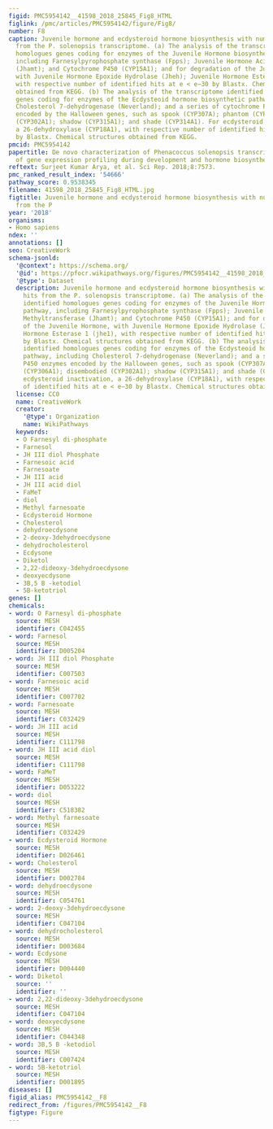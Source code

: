 ```yaml
---
figid: PMC5954142__41598_2018_25845_Fig8_HTML
figlink: /pmc/articles/PMC5954142/figure/Fig8/
number: F8
caption: Juvenile hormone and ecdysteroid hormone biosynthesis with number of hits
  from the P. solenopsis transcriptome. (a) The analysis of the transcriptome identified
  homologues genes coding for enzymes of the Juvenile Hormone biosynthetic pathway,
  including Farnesylpyrophosphate synthase (Fpps); Juvenile Hormone Acid Methyltransferase
  (Jhamt); and Cytochrome P450 (CYP15A1); and for degradation of the Juvenile Hormone,
  with Juvenile Hormone Epoxide Hydrolase (Jheh); Juvenile Hormone Esterase 1 (jhe1),
  with respective number of identified hits at e < e−30 by Blastx. Chemical structures
  obtained from KEGG. (b) The analysis of the transcriptome identified homologues
  genes coding for enzymes of the Ecdysteoid hormone biosynthetic pathway, including
  Cholesterol 7-dehydrogenase (Neverland); and a series of cytochrome P450 enzymes
  encoded by the Halloween genes, such as spook (CYP307A); phantom (CYP306A1); disembodied
  (CYP302A1); shadow (CYP315A1); and shade (CYP314A1). For ecdysteroid inactivation,
  a 26-dehydroxylase (CYP18A1), with respective number of identified hits at e < e−30
  by Blastx. Chemical structures obtained from KEGG.
pmcid: PMC5954142
papertitle: De novo characterization of Phenacoccus solenopsis transcriptome and analysis
  of gene expression profiling during development and hormone biosynthesis.
reftext: Surjeet Kumar Arya, et al. Sci Rep. 2018;8:7573.
pmc_ranked_result_index: '54666'
pathway_score: 0.9538345
filename: 41598_2018_25845_Fig8_HTML.jpg
figtitle: Juvenile hormone and ecdysteroid hormone biosynthesis with number of hits
  from the P
year: '2018'
organisms:
- Homo sapiens
ndex: ''
annotations: []
seo: CreativeWork
schema-jsonld:
  '@context': https://schema.org/
  '@id': https://pfocr.wikipathways.org/figures/PMC5954142__41598_2018_25845_Fig8_HTML.html
  '@type': Dataset
  description: Juvenile hormone and ecdysteroid hormone biosynthesis with number of
    hits from the P. solenopsis transcriptome. (a) The analysis of the transcriptome
    identified homologues genes coding for enzymes of the Juvenile Hormone biosynthetic
    pathway, including Farnesylpyrophosphate synthase (Fpps); Juvenile Hormone Acid
    Methyltransferase (Jhamt); and Cytochrome P450 (CYP15A1); and for degradation
    of the Juvenile Hormone, with Juvenile Hormone Epoxide Hydrolase (Jheh); Juvenile
    Hormone Esterase 1 (jhe1), with respective number of identified hits at e < e−30
    by Blastx. Chemical structures obtained from KEGG. (b) The analysis of the transcriptome
    identified homologues genes coding for enzymes of the Ecdysteoid hormone biosynthetic
    pathway, including Cholesterol 7-dehydrogenase (Neverland); and a series of cytochrome
    P450 enzymes encoded by the Halloween genes, such as spook (CYP307A); phantom
    (CYP306A1); disembodied (CYP302A1); shadow (CYP315A1); and shade (CYP314A1). For
    ecdysteroid inactivation, a 26-dehydroxylase (CYP18A1), with respective number
    of identified hits at e < e−30 by Blastx. Chemical structures obtained from KEGG.
  license: CC0
  name: CreativeWork
  creator:
    '@type': Organization
    name: WikiPathways
  keywords:
  - O Farnesyl di-phosphate
  - Farnesol
  - JH III diol Phosphate
  - Farnesoic acid
  - Farnesoate
  - JH III acid
  - JH III acid diol
  - FaMeT
  - diol
  - Methyl farnesoate
  - Ecdysteroid Hormone
  - Cholesterol
  - dehydroecdysone
  - 2-deoxy-3dehydroecdysone
  - dehydrocholesterol
  - Ecdysone
  - Diketol
  - 2,22-dideoxy-3dehydroecdysone
  - deoxyecdysone
  - 3B,5 B -ketodiol
  - 5B-ketotriol
genes: []
chemicals:
- word: O Farnesyl di-phosphate
  source: MESH
  identifier: C042455
- word: Farnesol
  source: MESH
  identifier: D005204
- word: JH III diol Phosphate
  source: MESH
  identifier: C007503
- word: Farnesoic acid
  source: MESH
  identifier: C007702
- word: Farnesoate
  source: MESH
  identifier: C032429
- word: JH III acid
  source: MESH
  identifier: C111798
- word: JH III acid diol
  source: MESH
  identifier: C111798
- word: FaMeT
  source: MESH
  identifier: D053222
- word: diol
  source: MESH
  identifier: C518382
- word: Methyl farnesoate
  source: MESH
  identifier: C032429
- word: Ecdysteroid Hormone
  source: MESH
  identifier: D026461
- word: Cholesterol
  source: MESH
  identifier: D002784
- word: dehydroecdysone
  source: MESH
  identifier: C054761
- word: 2-deoxy-3dehydroecdysone
  source: MESH
  identifier: C047104
- word: dehydrocholesterol
  source: MESH
  identifier: D003684
- word: Ecdysone
  source: MESH
  identifier: D004440
- word: Diketol
  source: ''
  identifier: ''
- word: 2,22-dideoxy-3dehydroecdysone
  source: MESH
  identifier: C047104
- word: deoxyecdysone
  source: MESH
  identifier: C044348
- word: 3B,5 B -ketodiol
  source: MESH
  identifier: C007424
- word: 5B-ketotriol
  source: MESH
  identifier: D001895
diseases: []
figid_alias: PMC5954142__F8
redirect_from: /figures/PMC5954142__F8
figtype: Figure
---
```


